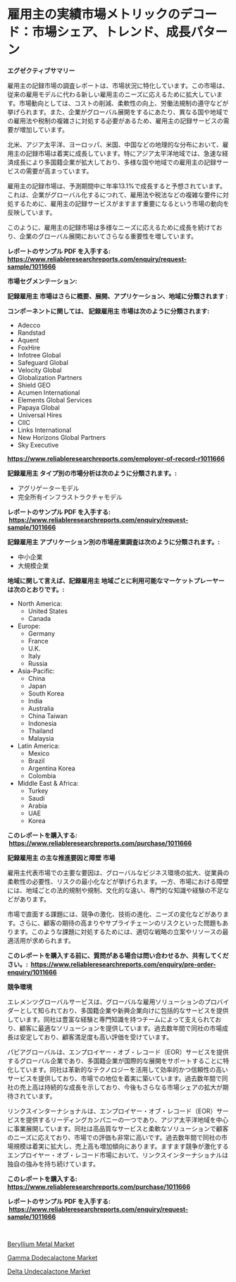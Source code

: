 <p><h1>雇用主の実績市場メトリックのデコード：市場シェア、トレンド、成長パターン</h1></p><p><strong>エグゼクティブサマリー</strong></p>
<p><p>雇用主の記録市場の調査レポートは、市場状況に特化しています。この市場は、従来の雇用モデルに代わる新しい雇用主のニーズに応えるために拡大しています。市場動向としては、コストの削減、柔軟性の向上、労働法規制の遵守などが挙げられます。また、企業がグローバル展開をするにあたり、異なる国や地域での雇用法や税制の複雑さに対処する必要があるため、雇用主の記録サービスの需要が増加しています。</p><p>北米、アジア太平洋、ヨーロッパ、米国、中国などの地理的な分布において、雇用主の記録市場は着実に成長しています。特にアジア太平洋地域では、急速な経済成長により多国籍企業が拡大しており、多様な国や地域での雇用主の記録サービスの需要が高まっています。</p><p>雇用主の記録市場は、予測期間中に年率13.1%で成長すると予想されています。これは、企業がグローバル化するにつれて、雇用法や税法などの複雑な要件に対処するために、雇用主の記録サービスがますます重要になるという市場の動向を反映しています。</p><p>このように、雇用主の記録市場は多様なニーズに応えるために成長を続けており、企業のグローバル展開においてさらなる重要性を増しています。</p></p>
<p><strong>レポートのサンプル PDF を入手する: <a href="https://www.reliableresearchreports.com/enquiry/request-sample/1011666">https://www.reliableresearchreports.com/enquiry/request-sample/1011666</a></strong></p>
<p><strong>市場セグメンテーション:</strong></p>
<p><strong> 記録雇用主 市場はさらに概要、展開、アプリケーション、地域に分類されます :</strong></p>
<p><strong>コンポーネントに関しては、 記録雇用主 市場は次のように分類されます: &nbsp;</strong></p>
<p><ul><li>Adecco</li><li>Randstad</li><li>Aquent</li><li>FoxHire</li><li>Infotree Global</li><li>Safeguard Global</li><li>Velocity Global</li><li>Globalization Partners</li><li>Shield GEO</li><li>Acumen International</li><li>Elements Global Services</li><li>Papaya Global</li><li>Universal Hires</li><li>CIIC</li><li>Links International</li><li>New Horizons Global Partners</li><li>Sky Executive</li></ul></p>
<p><strong><a href="https://www.reliableresearchreports.com/employer-of-record-r1011666">https://www.reliableresearchreports.com/employer-of-record-r1011666</a></strong></p>
<p><strong> 記録雇用主 タイプ別の市場分析は次のように分類されます。:</strong></p>
<p><ul><li>アグリゲーターモデル</li><li>完全所有インフラストラクチャモデル</li></ul></p>
<p><strong>レポートのサンプル PDF を入手する: &nbsp;<a href="https://www.reliableresearchreports.com/enquiry/request-sample/1011666">https://www.reliableresearchreports.com/enquiry/request-sample/1011666</a></strong></p>
<p><strong> 記録雇用主 アプリケーション別の市場産業調査は次のように分類されます。:</strong></p>
<p><ul><li>中小企業</li><li>大規模企業</li></ul></p>
<p><strong>地域に関して言えば、記録雇用主 地域ごとに利用可能なマーケットプレーヤーは次のとおりです。:</strong></p>
<p><ul>
    <li>
        North America:
        <ul>
            <li>United States</li>
            <li>Canada</li>
        </ul>
    </li>
    <li>
        Europe:
        <ul>
            <li>Germany</li>
            <li>France</li>
            <li>U.K.</li>
            <li>Italy</li>
            <li>Russia</li>
        </ul>
    </li>
    <li>
        Asia-Pacific:
        <ul>
            <li>China</li>
            <li>Japan</li>
            <li>South Korea</li>
            <li>India</li>
            <li>Australia</li>
            <li>China Taiwan</li>
            <li>Indonesia</li>
            <li>Thailand</li>
            <li>Malaysia</li>
        </ul>
    </li>
    <li>
        Latin America:
        <ul>
            <li>Mexico</li>
            <li>Brazil</li>
            <li>Argentina Korea</li>
            <li>Colombia</li>
        </ul>
    </li>
    <li>
        Middle East & Africa:
        <ul>
            <li>Turkey</li>
            <li>Saudi</li>
            <li>Arabia</li>
            <li>UAE</li>
            <li>Korea</li>
        </ul>
    </li>
    </ul></p>
<p><strong>このレポートを購入する: &nbsp;<a href="https://www.reliableresearchreports.com/purchase/1011666">https://www.reliableresearchreports.com/purchase/1011666</a></strong></p>
<p><strong>記録雇用主 の主な推進要因と障壁 市場</strong></p>
<p><p>雇用主代表市場での主要な要因は、グローバルなビジネス環境の拡大、従業員の柔軟性の必要性、リスクの最小化などが挙げられます。一方、市場における障壁には、地域ごとの法的規制や規制、文化的な違い、専門的な知識や経験の不足などがあります。</p><p>市場で直面する課題には、競争の激化、技術の進化、ニーズの変化などがあります。さらに、顧客の期待の高まりやサプライチェーンのリスクといった問題もあります。このような課題に対処するためには、適切な戦略の立案やリソースの最適活用が求められます。</p></p>
<p><strong>このレポートを購入する前に、質問がある場合は問い合わせるか、共有してください。:&nbsp; <a href="https://www.reliableresearchreports.com/enquiry/pre-order-enquiry/1011666">https://www.reliableresearchreports.com/enquiry/pre-order-enquiry/1011666</a></strong></p>
<p><strong>競争環境</strong></p>
<p><p>エレメンツグローバルサービスは、グローバルな雇用ソリューションのプロバイダーとして知られており、多国籍企業や新興企業向けに包括的なサービスを提供しています。同社は豊富な経験と専門知識を持つチームによって支えられており、顧客に最適なソリューションを提供しています。過去数年間で同社の市場成長は安定しており、顧客満足度も高い評価を受けています。</p><p>パピアグローバルは、エンプロイヤー・オブ・レコード（EOR）サービスを提供するグローバル企業であり、多国籍企業が国際的な展開をサポートすることに特化しています。同社は革新的なテクノロジーを活用して効率的かつ信頼性の高いサービスを提供しており、市場での地位を着実に築いています。過去数年間で同社の売上高は持続的な成長を示しており、今後もさらなる市場シェアの拡大が期待されています。</p><p>リンクスインターナショナルは、エンプロイヤー・オブ・レコード（EOR）サービスを提供するリーディングカンパニーの一つであり、アジア太平洋地域を中心に事業展開しています。同社は高品質なサービスと柔軟なソリューションで顧客のニーズに応えており、市場での評価も非常に高いです。過去数年間で同社の市場規模は着実に拡大し、売上高も増加傾向にあります。ますます競争が激化するエンプロイヤー・オブ・レコード市場において、リンクスインターナショナルは独自の強みを持ち続けています。</p></p>
<p><strong>このレポートを購入する: &nbsp; <a href="https://www.reliableresearchreports.com/purchase/1011666">https://www.reliableresearchreports.com/purchase/1011666</a></strong></p>
<p><strong>レポートのサンプル PDF を入手する: &nbsp;<a href="https://www.reliableresearchreports.com/enquiry/request-sample/1011666">https://www.reliableresearchreports.com/enquiry/request-sample/1011666</a></strong><strong></strong></p>
<p>&nbsp;</p>
<p><p><a href="https://www.linkedin.com/pulse/beryllium-metal-market-size-evaluating-its-trends-growth-hhc8e?trackingId=seNr%2FE6ZgTE6lB2Ba%2BtVvg%3D%3D">Beryllium Metal Market</a></p><p><a href="https://www.linkedin.com/pulse/gamma-dodecalactone-market-size-share-amp-trends-analysis-xrctc?trackingId=Gtqq2XSYHd2i9EnZQAoKaQ%3D%3D">Gamma Dodecalactone Market</a></p><p><a href="https://www.linkedin.com/pulse/delta-undecalactone-market-centers-aspects-growth-share-opportunity-emndc?trackingId=sFWU8VCp7rBC%2BUW9o%2FYIZA%3D%3D">Delta Undecalactone Market</a></p></p>
